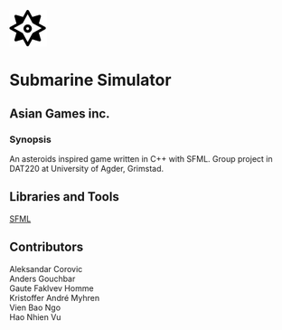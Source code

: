 ![alt text](logo.png "logo") 
# Submarine Simulator

## Asian Games inc. 

### Synopsis

An asteroids inspired game written in C++ with SFML. Group project in DAT220 at University of Agder, Grimstad.

## Libraries and Tools

[SFML](https://www.sfml-dev.org/)

## Contributors

Aleksandar Corovic  
Anders Gouchbar  
Gaute Faklvev Homme  
Kristoffer André Myhren  
Vien Bao Ngo  
Hao Nhien Vu
